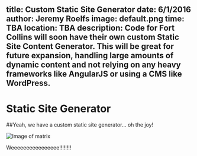 title: Custom Static Site Generator
date: 6/1/2016
author: Jeremy Roelfs
image: default.png
time: TBA
location: TBA
description: Code for Fort Collins will soon have their own custom Static Site Content Generator. This will be great for future expansion, handling large amounts of dynamic content and not relying on any heavy frameworks like AngularJS or using a CMS like WordPress.
---

# Static Site Generator

##Yeah, we have a custom static site generator... oh the joy!

![Image of matrix](https://i.ytimg.com/vi/kqUR3KtWbTk/maxresdefault.jpg)


Weeeeeeeeeeeeeeee!!!!!!!!